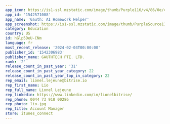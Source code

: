 ```yaml
---
app_icon: https://is1-ssl.mzstatic.com/image/thumb/Purple116/v4/86/0e/ca/860ecabe-355e-1fb7-e3b1-98eded511d2f/AppIcon-1x_U007emarketing-0-7-0-85-220.png/1024x1024bb.png
app_id: '1542571008'
app_name: 'Gauth: AI Homework Helper'
app_screenshot: https://is1-ssl.mzstatic.com/image/thumb/PurpleSource116/v4/fc/9c/29/fc9c2924-c05a-25bb-e7a7-385eab1f7dbd/2507f312-bdfb-4662-aa81-060c508d89d6_o4lADh53SCpIPCeJdAgAwRLAAvzrgrbFk0fnDk.jpg/1284x2778bb.png
category: Education
country: US
id: hGlp5DeU-CNm
language: fr
most_recent_release: '2024-02-04T00:00:00'
publisher_id: '1542306983'
publisher_name: GAUTHTECH PTE. LTD.
rank: '2'
release_count_in_past_year: '31'
release_count_in_past_year_category: 22
release_count_in_past_year_top_in_category: 22
rep_email: lionel.lejeune@bitrise.io
rep_first_name: Lio
rep_full_name: Lionel Lejeune
rep_linkedin: https://www.linkedin.com/in/lionelbitrise/
rep_phone: 0044 73 918 00286
rep_photo: lio.jpg
rep_title: Account Manager
store: itunes_connect
---
```

